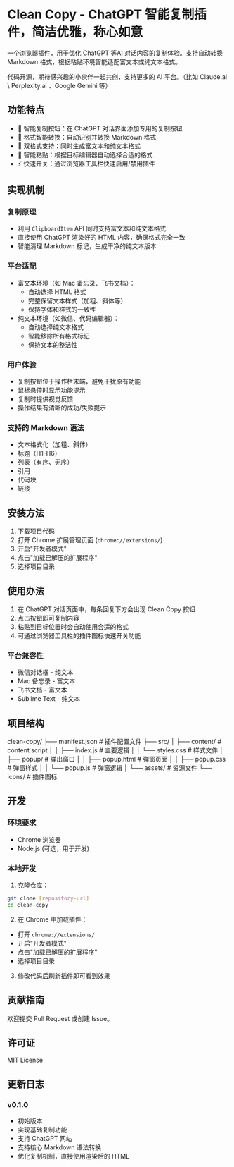 # Clean Copy - ChatGPT 智能复制插件，简洁优雅，称心如意

一个浏览器插件，用于优化 ChatGPT 等AI 对话内容的复制体验。支持自动转换 Markdown 格式，根据粘贴环境智能适配富文本或纯文本格式。

代码开源，期待感兴趣的小伙伴一起共创，支持更多的 AI 平台。（比如 Claude.ai \ Perplexity.ai 、Google Gemini 等）


## 功能特点

- 🎯 智能复制按钮：在 ChatGPT 对话界面添加专用的复制按钮
- 📝 格式智能转换：自动识别并转换 Markdown 格式
- 🔄 双格式支持：同时生成富文本和纯文本格式
- 🎨 智能粘贴：根据目标编辑器自动选择合适的格式
- ⚡️ 快速开关：通过浏览器工具栏快速启用/禁用插件

## 实现机制

### 复制原理
- 利用 `ClipboardItem` API 同时支持富文本和纯文本格式
- 直接使用 ChatGPT 渲染好的 HTML 内容，确保格式完全一致
- 智能清理 Markdown 标记，生成干净的纯文本版本

### 平台适配
- 富文本环境（如 Mac 备忘录、飞书文档）：
  - 自动选择 HTML 格式
  - 完整保留文本样式（加粗、斜体等）
  - 保持字体和样式的一致性
- 纯文本环境（如微信、代码编辑器）：
  - 自动选择纯文本格式
  - 智能移除所有格式标记
  - 保持文本的整洁性

### 用户体验
- 复制按钮位于操作栏末端，避免干扰原有功能
- 鼠标悬停时显示功能提示
- 复制时提供视觉反馈
- 操作结果有清晰的成功/失败提示

### 支持的 Markdown 语法

- 文本格式化（加粗、斜体）
- 标题（H1-H6）
- 列表（有序、无序）
- 引用
- 代码块
- 链接

## 安装方法

1. 下载项目代码
2. 打开 Chrome 扩展管理页面 (`chrome://extensions/`)
3. 开启"开发者模式"
4. 点击"加载已解压的扩展程序"
5. 选择项目目录

## 使用办法

1. 在 ChatGPT 对话页面中，每条回复下方会出现 Clean Copy 按钮
2. 点击按钮即可复制内容
3. 粘贴到目标位置时会自动使用合适的格式
4. 可通过浏览器工具栏的插件图标快速开关功能

### 平台兼容性

- 微信对话框 - 纯文本
- Mac 备忘录 - 富文本
- 飞书文档 - 富文本
- Sublime Text - 纯文本

## 项目结构 
clean-copy/
├── manifest.json # 插件配置文件
├── src/
│ ├── content/ # content script
│ │ ├── index.js # 主要逻辑
│ │ └── styles.css # 样式文件
│ ├── popup/ # 弹出窗口
│ │ ├── popup.html # 弹窗页面
│ │ ├── popup.css # 弹窗样式
│ │ └── popup.js # 弹窗逻辑
│ └── assets/ # 资源文件
└── icons/ # 插件图标

## 开发

### 环境要求

- Chrome 浏览器
- Node.js (可选，用于开发)

### 本地开发

1. 克隆仓库：
```bash
git clone [repository-url]
cd clean-copy
```

2. 在 Chrome 中加载插件：
- 打开 `chrome://extensions/`
- 开启"开发者模式"
- 点击"加载已解压的扩展程序"
- 选择项目目录

3. 修改代码后刷新插件即可看到效果

## 贡献指南

欢迎提交 Pull Request 或创建 Issue。

## 许可证

MIT License

## 更新日志

### v0.1.0
- 初始版本
- 实现基础复制功能
- 支持 ChatGPT 网站
- 支持核心 Markdown 语法转换
- 优化复制机制，直接使用渲染后的 HTML
